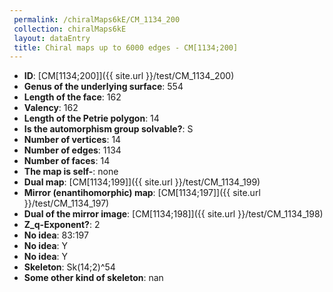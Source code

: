 ```yaml
--- 
 permalink: /chiralMaps6kE/CM_1134_200 
 collection: chiralMaps6kE
 layout: dataEntry
 title: Chiral maps up to 6000 edges - CM[1134;200]
---
```


- **ID**: [CM[1134;200]]({{ site.url }}/test/CM_1134_200)
- **Genus of the underlying surface**: 554
- **Length of the face**: 162
- **Valency**: 162
- **Length of the Petrie polygon**: 14
- **Is the automorphism group solvable?**: S
- **Number of vertices**: 14
- **Number of edges**: 1134
- **Number of faces**: 14
- **The map is self-**: none
- **Dual map**: [CM[1134;199]]({{ site.url }}/test/CM_1134_199)
- **Mirror (enantihomorphic) map**: [CM[1134;197]]({{ site.url }}/test/CM_1134_197)
- **Dual of the mirror image**: [CM[1134;198]]({{ site.url }}/test/CM_1134_198)
- **Z_q-Exponent?**: 2
- **No idea**:  83:197
- **No idea**: Y
- **No idea**: Y
- **Skeleton**: Sk(14;2)^54
- **Some other kind of skeleton**: nan
